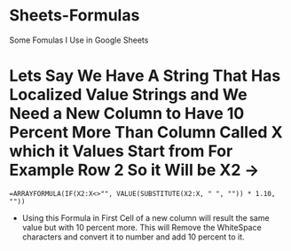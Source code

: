 # Sheets-Formulas

Some Fomulas I Use in Google Sheets

# Lets Say We Have A String That Has Localized Value Strings and We Need a New Column to Have 10 Percent More Than Column Called X which it Values Start from For Example Row 2 So it Will be X2 ->

```
=ARRAYFORMULA(IF(X2:X<>"", VALUE(SUBSTITUTE(X2:X, " ", "")) * 1.10, ""))
```

- Using this Formula in First Cell of a new column will result the same value but with 10 percent more. This will Remove the WhiteSpace characters and convert it to number and add 10 percent to it.
